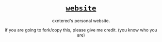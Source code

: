 <div align="center">

# [`website`](https://cxntered.me)
cxntered's personal website.

if you are going to fork/copy this, please give me credit. (you know who you are)
